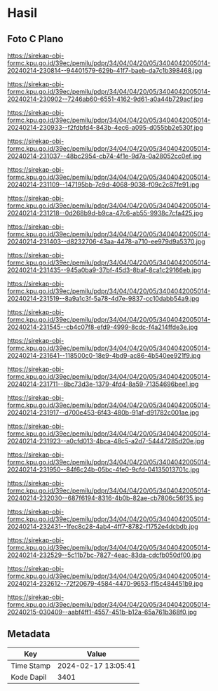 # Hasil

## Foto C Plano

https://sirekap-obj-formc.kpu.go.id/39ec/pemilu/pdpr/34/04/04/20/05/3404042005014-20240214-230814--94401579-629b-41f7-baeb-da7c1b398468.jpg

https://sirekap-obj-formc.kpu.go.id/39ec/pemilu/pdpr/34/04/04/20/05/3404042005014-20240214-230902--7246ab60-6551-4162-9d61-a0a44b729acf.jpg

https://sirekap-obj-formc.kpu.go.id/39ec/pemilu/pdpr/34/04/04/20/05/3404042005014-20240214-230933--f2fdbfd4-843b-4ec6-a095-d055bb2e530f.jpg

https://sirekap-obj-formc.kpu.go.id/39ec/pemilu/pdpr/34/04/04/20/05/3404042005014-20240214-231037--48bc2954-cb74-4f1e-9d7a-0a28052cc0ef.jpg

https://sirekap-obj-formc.kpu.go.id/39ec/pemilu/pdpr/34/04/04/20/05/3404042005014-20240214-231109--147195bb-7c9d-4068-9038-f09c2c87fe91.jpg

https://sirekap-obj-formc.kpu.go.id/39ec/pemilu/pdpr/34/04/04/20/05/3404042005014-20240214-231218--0d268b9d-b9ca-47c6-ab55-9938c7cfa425.jpg

https://sirekap-obj-formc.kpu.go.id/39ec/pemilu/pdpr/34/04/04/20/05/3404042005014-20240214-231403--d8232706-43aa-4478-a710-ee979d9a5370.jpg

https://sirekap-obj-formc.kpu.go.id/39ec/pemilu/pdpr/34/04/04/20/05/3404042005014-20240214-231435--945a0ba9-37bf-45d3-8baf-8ca1c29166eb.jpg

https://sirekap-obj-formc.kpu.go.id/39ec/pemilu/pdpr/34/04/04/20/05/3404042005014-20240214-231519--8a9a1c3f-5a78-4d7e-9837-cc10dabb54a9.jpg

https://sirekap-obj-formc.kpu.go.id/39ec/pemilu/pdpr/34/04/04/20/05/3404042005014-20240214-231545--cb4c07f8-efd9-4999-8cdc-f4a214ffde3e.jpg

https://sirekap-obj-formc.kpu.go.id/39ec/pemilu/pdpr/34/04/04/20/05/3404042005014-20240214-231641--118500c0-18e9-4bd9-ac86-4b540ee921f9.jpg

https://sirekap-obj-formc.kpu.go.id/39ec/pemilu/pdpr/34/04/04/20/05/3404042005014-20240214-231711--8bc73d3e-1379-4fd4-8a59-71354696bee1.jpg

https://sirekap-obj-formc.kpu.go.id/39ec/pemilu/pdpr/34/04/04/20/05/3404042005014-20240214-231917--d700e453-6f43-480b-91af-d91782c001ae.jpg

https://sirekap-obj-formc.kpu.go.id/39ec/pemilu/pdpr/34/04/04/20/05/3404042005014-20240214-231923--a0cfd013-4bca-48c5-a2d7-54447285d20e.jpg

https://sirekap-obj-formc.kpu.go.id/39ec/pemilu/pdpr/34/04/04/20/05/3404042005014-20240214-231950--84f6c24b-05bc-4fe0-9cfd-04135013701c.jpg

https://sirekap-obj-formc.kpu.go.id/39ec/pemilu/pdpr/34/04/04/20/05/3404042005014-20240214-232030--687f6194-8316-4b0b-82ae-cb7806c56f35.jpg

https://sirekap-obj-formc.kpu.go.id/39ec/pemilu/pdpr/34/04/04/20/05/3404042005014-20240214-232431--1fec8c28-4ab4-4ff7-8782-f1752e4dcbdb.jpg

https://sirekap-obj-formc.kpu.go.id/39ec/pemilu/pdpr/34/04/04/20/05/3404042005014-20240214-232529--5c11b7bc-7827-4eac-83da-cdcfb050df00.jpg

https://sirekap-obj-formc.kpu.go.id/39ec/pemilu/pdpr/34/04/04/20/05/3404042005014-20240214-232612--72f20679-4584-4470-9653-f15c484451b9.jpg

https://sirekap-obj-formc.kpu.go.id/39ec/pemilu/pdpr/34/04/04/20/05/3404042005014-20240215-030409--aabf4ff1-4557-451b-b12a-65a761b368f0.jpg


## Metadata

| Key        | Value               |
| ---------- | ------------------- |
| Time Stamp | 2024-02-17 13:05:41 |
| Kode Dapil | 3401                |




